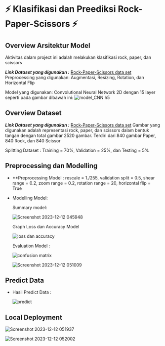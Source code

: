 # ⚡️ Klasifikasi dan Preediksi Rock-Paper-Scissors ⚡️

## Overview Arsitektur Model
Aktivitas dalam project ini adalah melakukan klasifikasi rock, paper, dan scissors

***Link Dataset yang digunakan :*** [Rock-Paper-Scissors data set](https://drive.google.com/file/d/1IVejv65VlMB8lV5iCmhkEw6A4rKV03Lh/view?usp=drive_link)
Preprocessing yang digunakan: Augmentasi, Resizing, Rotation, dan Horizontal Flip

Model yang digunakan: Convolutional Neural Network 2D dengan 15 layer seperti pada gambar dibawah ini:
![model_CNN h5](https://github.com/rohid001/Praktikum_ML_A_Modul6_2020-092/assets/98394099/007febca-1ad3-4106-90cf-9d09faa47951)

## Overview Dataset
***Link Dataset yang digunakan :*** [Rock-Paper-Scissors data set](https://drive.google.com/file/d/1IVejv65VlMB8lV5iCmhkEw6A4rKV03Lh/view?usp=drive_link)
Gambar yang digunakan adalah representasi rock, paper, dan scissors dalam bentuk tangan dengan total gambar 2520 gambar. Terdiri dari 840 gambar Paper, 840 Rock, dan 840 Scissor

Splitting Dataset : Training = 70%, Validation = 25%, dan Testing = 5%

## Preprocessing dan Modelling
- **Preprocessing Model : rescale = 1./255, validation split = 0.5, shear range = 0.2, zoom range = 0.2, rotation range = 20, horizontal flip = True
- Modelling Model:

  Summary model:

  ![Screenshot 2023-12-12 045948](https://github.com/rohid001/Praktikum_ML_A_Modul6_2020-092/assets/98394099/245f7d6f-796a-49c7-bd22-64df3e817517)
  

  Graph Loss dan Accuracy Model
  
  ![loss dan accuracy](https://github.com/rohid001/Praktikum_ML_A_Modul6_2020-092/assets/98394099/1bbf3552-4979-4430-81d7-c09c25fa3ffd)

  Evaluation Model :
  
  ![confusion matrix](https://github.com/rohid001/Praktikum_ML_A_Modul6_2020-092/assets/98394099/d8d5bccb-15b2-4c79-96fc-fda943bbde11)

  
  ![Screenshot 2023-12-12 051009](https://github.com/rohid001/Praktikum_ML_A_Modul6_2020-092/assets/98394099/ca5b8e7b-bcb8-4b22-b3b4-8f2718b99850)

## Predict Data

- Hasil Predict Data :

  ![predict](https://github.com/rohid001/Praktikum_ML_A_Modul6_2020-092/assets/98394099/678e4c61-6c5f-44a3-9018-b3fde00d880f)

## Local Deployment

  ![Screenshot 2023-12-12 051937](https://github.com/rohid001/Praktikum_ML_A_Modul6_2020-092/assets/98394099/b0087dcc-b960-4610-a532-352d7760d5ed)

  ![Screenshot 2023-12-12 052002](https://github.com/rohid001/Praktikum_ML_A_Modul6_2020-092/assets/98394099/a7a93d3e-b3c1-4e90-9580-64b99d551782)
